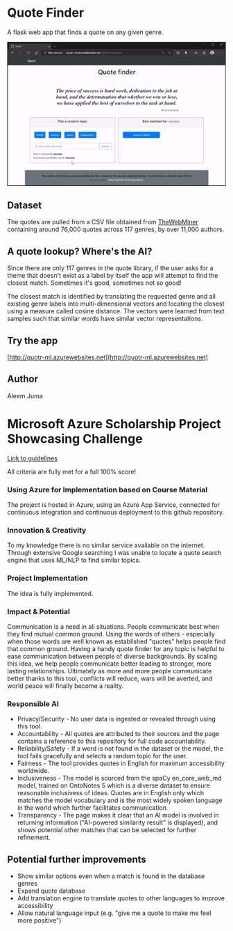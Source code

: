 # Quote Finder
A flask web app that finds a quote on any given genre.

![Screenshot](quotr.gif)

## Dataset
The quotes are pulled from a CSV file obtained from [TheWebMiner](https://thewebminer.com/buy-famous-quotes-database) containing around 76,000 quotes across 117 genres, by over 11,000 authors.

## A quote lookup? Where's the AI?
Since there are only 117 genres in the quote library, if the user asks for a theme that doesn't exist as a label by itself the app will attempt to find the closest match. Sometimes it's good, sometimes not so good!

The closest match is identified by translating the requested genre and all existing genre labels into multi-dimensional vectors and locating the closest using a measure called cosine distance. The vectors were learned from text samples such that similar words have similar vector representations.

## Try the app
[http://quotr-ml.azurewebsites.net](http://quotr-ml.azurewebsites.net)

## Author
Aleem Juma


# Microsoft Azure Scholarship Project Showcasing Challenge
[Link to guidelines](https://docs.google.com/document/d/1p0rplg0ZrIFfBabY1WyhyVOxjVjxMORC3koV00rscAI/edit)

All criteria are fully met for a full 100% score!

### Using Azure for Implementation based on Course Material
The project is hosted in Azure, using an Azure App Service, connected for continuous integration and continuous deployment to this github repository.

### Innovation & Creativity
To my knowledge there is no similar service available on the internet. Through extensive Google searching I was unable to locate a quote search engine that uses ML/NLP to find similar topics.

### Project Implementation
The idea is fully implemented.

### Impact & Potential
Communication is a need in all situations. People communicate best when they find mutual common ground. Using the words of others - especially when those words are well known as established "quotes" helps people find that common ground. Having a handy quote finder for any topic is helpful to ease communication between people of diverse backgrounds. By scaling this idea, we help people communicate better leading to stronger, more lasting relationships. Ultimately as more and more people communicate better thanks to this tool, conflicts will reduce, wars will be averted, and world peace will finally become a reality.

### Responsible AI
* Privacy/Security - No user data is ingested or revealed through using this tool.
* Accountability - All quotes are attributed to their sources and the page contains a reference to this repository for full code accountability.
* Reliability/Safety - If a word is not found in the dataset or the model, the tool fails gracefully and selects a random topic for the user.
* Fairness - The tool provides quotes in English for maximum accessibility worldwide.
* Inclusiveness - The model is sourced from the spaCy en_core_web_md model, trained on OntoNotes 5 which is a diverse dataset to ensure reasonable inclusivess of ideas. Quotes are in English only which matches the model vocabulary and is the most widely spoken language in the world which further facilitates communication.
* Transparency - The page makes it clear that an AI model is involved in returning information ("AI-powered similarity result" is displayed), and shows potential other matches that can be selected for further refinement.


## Potential further improvements
* Show similar options even when a match is found in the database genres
* Expand quote database
* Add translation engine to translate quotes to other languages to improve accessibility
* Allow natural language input (e.g. "give me a quote to make me feel more positive")